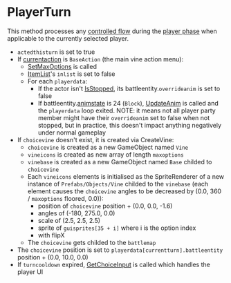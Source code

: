 # PlayerTurn
This method processes any [controlled flow](Update%20flows/Controlled%20flow.md) during the [player phase](Main%20turn%20life%20cycle.md#player-phase) when applicable to the currently selected player.

- `actedthisturn` is set to true
- If [currentaction](../Player%20UI/Pick.md) is `BaseAction` (the main vine action menu):
    - [SetMaxOptions](../Player%20UI/SetMaxOptions.md) is called
    - [ItemList](../../ItemList/ItemList.md)'s `inlist` is set to false
    - For each `playerdata`:
        - If the actor isn't [IsStopped](../Actors%20states/IsStopped.md#isstopped), its battleentity.`overrideanim` is set to false
        - If battleentity.[animstate](../../Entities/EntityControl/Animations/animstate.md) is 24 (`Block`), [UpdateAnim](../Visual%20rendering/UpdateAnim.md) is called and the `playerdata` loop exited. NOTE: it means not all player party member might have their `overrideanim` set to false when not stopped, but in practice, this doesn't impact anything negatively under normal gameplay
- If `choicevine` doesn't exist, it is created via CreateVine:
    - `choicevine` is created as a new GameObject named `Vine`
    - `vineicons` is created as new array of length `maxoptions`
    - `vinebase` is created as a new GameObject named `Base` childed to `choicevine`
    - Each `vineicons` elements is initialised as the SpriteRenderer of a new instance of `Prefabs/Objects/Vine` childed to the `vinebase` (each element causes the `choicevine` angles to be decreased by (0.0, 360 / `maxoptions` floored, 0.0)):
        - position of `choicevine` position + (0.0, 0.0, -1.6)
        - angles of (-180, 275.0, 0.0)
        - scale of (2.5, 2.5, 2.5)
        - sprite of `guisprites[35 + i]` where i is the option index
        - with flipX
    - The `choicevine` gets childed to the `battlemap`
- The `choicevine` position is set to `playerdata[currentturn].battleentity` position + (0.0, 10.0, 0.0)
- If `turncooldown` expired, [GetChoiceInput](../Player%20UI/GetChoiceInput.md) is called which handles the player UI
